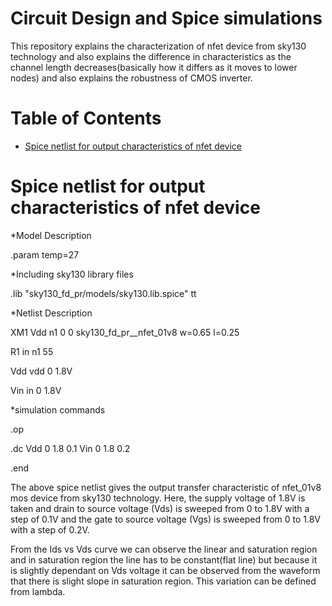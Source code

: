 # Circuit Design and Spice simulations
This repository explains the characterization of nfet device from sky130 technology and also explains the difference in characteristics as the channel length decreases(basically how it differs as it moves to lower nodes) and also explains the robustness of CMOS inverter.

# Table of Contents
- [Spice netlist for output characteristics of nfet device](#spice-netlist-for-output-characteristics-of-nfet-device)

# Spice netlist for output characteristics of nfet device

*Model Description

.param temp=27

*Including sky130 library files

.lib "sky130_fd_pr/models/sky130.lib.spice" tt

*Netlist Description

XM1 Vdd n1 0 0 sky130_fd_pr__nfet_01v8 w=0.65 l=0.25

R1 in n1 55

Vdd vdd 0 1.8V

Vin in 0 1.8V

*simulation commands

.op 

.dc Vdd 0 1.8 0.1 Vin 0 1.8 0.2

.end


The above spice netlist gives the output transfer characteristic of nfet_01v8 mos device from sky130 technology. Here, the supply voltage of 1.8V is taken and drain to source voltage (Vds) is sweeped from 0 to 1.8V with a step of 0.1V and the gate to source voltage (Vgs) is sweeped from 0 to 1.8V with a step of 0.2V.

From the Ids vs Vds curve we can observe the linear and saturation region and in saturation region the line has to be constant(flat line) but because it is slightly dependant on Vds voltage it can be observed from the waveform that there is slight slope in saturation region. This variation can be defined from lambda.


